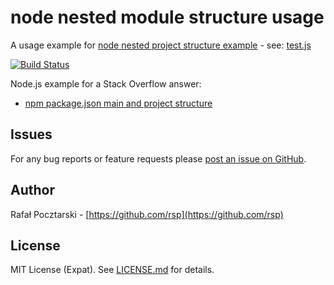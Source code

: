 node nested module structure usage
==================================

A usage example for [node nested project structure example](https://github.com/rsp/node-nested-project-structure-example) - see: [test.js](test.js)

[![Build Status](https://travis-ci.org/rsp/node-nested-project-structure-usage.svg?branch=master)](https://travis-ci.org/rsp/node-nested-project-structure-usage)

Node.js example for a Stack Overflow answer:

* [npm package.json main and project structure](https://stackoverflow.com/a/39743889/613198)

Issues
------
For any bug reports or feature requests please
[post an issue on GitHub](https://github.com/rsp/node-nested-project-structure-usage/issues).

Author
------
Rafał Pocztarski - [https://github.com/rsp](https://github.com/rsp)

License
-------
MIT License (Expat). See [LICENSE.md](LICENSE.md) for details.
